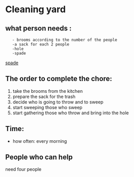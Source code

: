 # Cleaning yard
 
## what person needs :

       - brooms according to the number of the people
       -a sack for each 2 people
       -hole
       -spade
[spade](http://@bigmarket.com)



## The order to complete the chore:

  1. take the brooms from the kitchen
  1. prepare the sack for the trash
  1. decide who is going to throw and to sweep
  1. start sweeping  those who sweep
  1. start gathering those who throw and bring into the hole


 ## Time:
 - how often: every morning

 ## People who can help
 need four people
      

